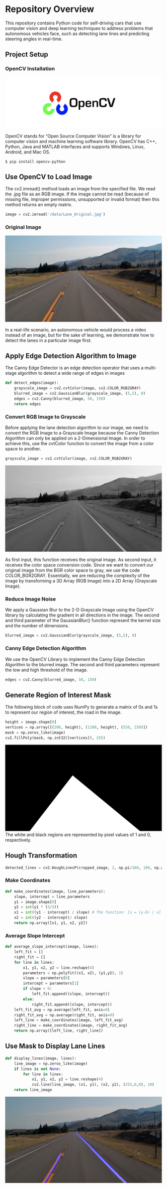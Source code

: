 # Repository Overview 
This repository contains Python code for self-driving cars that use computer vision and deep learning techniques to address problems that autonomous vehicles face, such as detecting lane lines and predicting steering angles in real-time.


## Project Setup

### OpenCV Installation
![OpenCV](screenshots/opencv.png)

OpenCV stands for “Open Source Computer Vision” is a library for computer vision and machine learning software library. OpenCV has C++, Python, Java and MATLAB interfaces and supports Windows, Linux, Android, and Mac OS. 

```
$ pip install opencv-python
```

## Use OpenCV to Load Image 
The cv2.imread() method loads an image from the specified file. We read the .jpg file as an RGB image. If the image cannot be read (because of missing file, improper permissions, unsupported or invalid format) then this method returns an empty matrix.

```python
image = cv2.imread('/data/Lane_Original.jpg')
```
### Original Image
![Original-Image](screenshots/Lane_Original.jpg)

In a real-life scenario, an autonomous vehicle would process a video instead of an image, but for the sake of learning, we demonstrate how to detect the lanes in a particular image first. 

## Apply Edge Detection Algorithm to Image
The Canny Edge Detector is an edge detection operator that uses a multi-stage algorithm to detect a wide range of edges in images

```python
def detect_edges(image):
    grayscale_image = cv2.cvtColor(image, cv2.COLOR_RGB2GRAY)    
    blurred_image = cv2.GaussianBlur(grayscale_image, (5,5), 0)
    edges = cv2.Canny(blurred_image, 50, 150)  
    return edges   
```

### Convert RGB Image to Grayscale
Before applying the lane detection algorithm to our image, we need to convert the RGB Image to a Grayscale Image because the Canny Detection Algorithm can only be applied on a 2-Dimensional Image. In order to achieve this, use the cvtColor function to convert the image from a color space to another.

```python
grayscale_image = cv2.cvtColor(image, cv2.COLOR_RGB2GRAY)    
```

![Gray-Image](screenshots/Lane_GrayScale.jpg)

As first input, this function receives the original image. As second input, it receives the color space conversion code. Since we want to convert our original image from the BGR color space to gray, we use the code COLOR_BGR2GRAY. Essentially, we are reducing the complexity of the image by transforming a 3D Array (RGB Image) into a 2D Array (Grayscale Image). 

### Reduce Image Noise
We apply a Gaussian Blur to the 2-D Grayscale Image using the OpenCV library by calculating the gradient in all directions in the image. The second and third parameter of the GaussianBlur() function represent the kernel size and the number of dimensions.

```python
blurred_image = cv2.GaussianBlur(grayscale_image, (5,5), 0) 
```

### Canny Edge Detection Algorithm
We use the OpenCV Library to implement the Canny Edge Detection Algorithm to the blurred image. The second and third parameters represent the low and high threshold of the image.

```python
edges = cv2.Canny(blurred_image, 50, 150)  
```

## Generate Region of Interest Mask
The following block of code uses NumPy to generate a matrix of 0s and 1s to represent our region of interest, the road in the image. 

```python
height = image.shape[0]
vertices = np.array([(200, height), (1100, height), (550, 250)])
mask = np.zeros_like(image) 
cv2.fillPoly(mask, np.int32([vertices]), 255) 
```

![ROI-White-Mask](screenshots/Region-Of-Interest-Mask.jpg)
The white and black regions are represented by pixel values of 1 and 0, respectively.


## Hough Transformation
```python
detected_lines = cv2.HoughLinesP(cropped_image, 2, np.pi/180, 100, np.array([]), minLineLength=40, maxLineGap=5)
```

### Make Coordinates
```python
def make_coordinates(image, line_parameters):
    slope, intercept = line_parameters
    y1 = image.shape[0]
    y2 = int(y1 * (3/5))    
    x1 = int((y1 - intercept) / slope) # The function: [x = (y-b) / x] is derived from the function: [y = mx+b]
    x2 = int((y2 - intercept)/ slope)
    return np.array([x1, y1, x2, y2])
```

### Average Slope Intercept
```python
def average_slope_intercept(image, lines):
    left_fit = [] 
    right_fit = [] 
    for line in lines:
        x1, y1, x2, y2 = line.reshape(4)
        parameters = np.polyfit((x1, x2), (y1,y2), 1)
        slope = parameters[0]
        intercept = parameters[1]
        if slope < 0: 
            left_fit.append((slope, intercept))
        else:
            right_fit.append((slope, intercept))
    left_fit_avg = np.average(left_fit, axis=0)
    right_fit_avg = np.average(right_fit, axis=0)    
    left_line = make_coordinates(image, left_fit_avg)
    right_line = make_coordinates(image, right_fit_avg)
    return np.array([left_line, right_line])
```



## Use Mask to Display Lane Lines
```python
def display_lines(image, lines):
    line_image = np.zeros_like(image)
    if lines is not None:
        for line in lines:
            x1, y1, x2, y2 = line.reshape(4)
            cv2.line(line_image, (x1, y1), (x2, y2), (255,0,0), 10)
    return line_image
```

![Detected-Lines](screenshots/Combo-Image.jpg)
